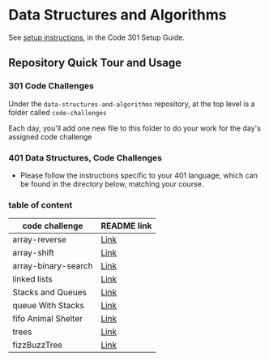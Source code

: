 # Data Structures and Algorithms

See [setup instructions](https://codefellows.github.io/setup-guide/code-301/3-code-challenges), in the Code 301 Setup Guide.

## Repository Quick Tour and Usage

### 301 Code Challenges

Under the `data-structures-and-algorithms` repository, at the top level is a folder called `code-challenges`

Each day, you'll add one new file to this folder to do your work for the day's assigned code challenge

### 401 Data Structures, Code Challenges

- Please follow the instructions specific to your 401 language, which can be found in the directory below, matching your course.<br>

### table of content

| code challenge  | README link  | 
|---|---|
| array-reverse  | [Link](./javascript-401d9/challenges/01/README.md)  |  
| array-shift    | [Link](./javascript-401d9/challenges/02/README.md)  |
| array-binary-search    | [Link](./javascript-401d9/challenges/03/README.md)  |
| linked lists   | [Link](./javascript-401d9/challenges/Data-Structures/README.md)  |
| Stacks and Queues | [Link](https://github.com/tamaraalbilleh/data-structures-and-algorithms/blob/main/javascript-401d9/challenges/Data-Structures/stacksAndQueues%20/README.md) |
| queue With Stacks | [Link](https://github.com/tamaraalbilleh/data-structures-and-algorithms/blob/main/javascript-401d9/challenges/Data-Structures/queueWithStacks/README.md) |
| fifo Animal Shelter | [Link](https://github.com/tamaraalbilleh/data-structures-and-algorithms/blob/main/javascript-401d9/challenges/Data-Structures/fifoAnimalShelter/README.md) |
| trees | [Link](https://github.com/tamaraalbilleh/data-structures-and-algorithms/blob/main/javascript-401d9/challenges/Data-Structures/tree/README.md)|
| fizzBuzzTree | [Link](https://github.com/tamaraalbilleh/data-structures-and-algorithms/blob/main/javascript-401d9/challenges/Data-Structures/fizzBuzzTree/README.md)
